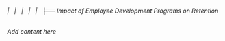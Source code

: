 ###### |   |   |   |   |   ├── Impact of Employee Development Programs on Retention

*Add content here*